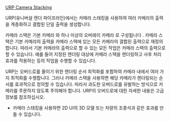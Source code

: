 [URP Camera Stacking](https://docs.unity3d.com/Packages/com.unity.render-pipelines.universal@16.0/manual/camera-stacking.html)

URP(유니버설 렌더 파이프라인)에서는 카메라 스태킹을 사용하여 여러 카메라의 출력을 계층화하고 결합된 단일 출력을 생성합니다.

카메라 스택은 기본 카메라 와 하나 이상의 오버레이 카메라 로 구성됩니다 . 카메라 스택은 기본 카메라의 출력을 카메라 스택에 있는 모든 카메라의 결합된 출력으로 재정의합니다. 따라서 기본 카메라의 출력으로 할 수 있는 모든 작업은 카메라 스택의 출력으로 할 수 있습니다. 예를 들어 지정된 렌더링 대상에 카메라 스택을 렌더링하고 사후 처리 효과를 적용하는 등의 작업을 수행할 수 있습니다.

URP는 오버드로를 줄이기 위한 렌더링 순서 최적화를 포함하여 카메라 내에서 여러 가지 최적화를 수행합니다. 그러나 카메라 스택을 사용하면 해당 카메라가 렌더링되는 순서를 효과적으로 정의할 수 있습니다. 따라서 과도한 오버드로를 유발하는 방식으로 카메라를 주문하지 않도록 주의해야 합니다. URP의 오버드로에 대한 자세한 내용은 고급 정보를 참조하십시오.

* 카메라 스태킹을 사용하면 2D UI의 3D 모델 또는 차량의 조종석과 같은 효과를 만들 수 있습니다.